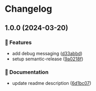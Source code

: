 # Changelog

## 1.0.0 (2024-03-20)

### 🌟 Features

-   add debug messaging ([d33abbd](https://github.com/Norgate-AV/NAVDatabase.Amx.ConfigFromFile/commit/d33abbdafc67021710b327f7f7eb61c9a598026f))
-   setup semantic-release ([9a0218f](https://github.com/Norgate-AV/NAVDatabase.Amx.ConfigFromFile/commit/9a0218fcbbc259c7307fb83e8f6cf72633a33b42))

### 📖 Documentation

-   update readme description ([6d1bc07](https://github.com/Norgate-AV/NAVDatabase.Amx.ConfigFromFile/commit/6d1bc07653344815d27aec7d0074ea5f8ee65f47))
